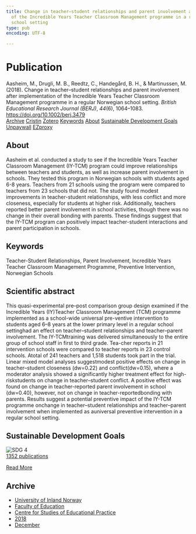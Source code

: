 ```yaml
---
title: Change in teacher–student relationships and parent involvement after implementation
  of the Incredible Years Teacher Classroom Management programme in a regular Norwegian
  school setting
type: pub
encoding: UTF-8

---
```

<h1>Publication</h1>
<article id="csl-bib-container-3FV7ISG6" class="csl-bib-container">
  <div class="csl-bib-body"> <div class="csl-entry">Aasheim, M., Drugli, M. B., Reedtz, C., Handegård, B. H., &#38; Martinussen, M. (2018). Change in teacher–student relationships and parent involvement after implementation of the Incredible Years Teacher Classroom Management programme in a regular Norwegian school setting. <i>British Educational Research Journal (BERJ)</i>, <i>44</i>(6), 1064–1083. <a href="https://doi.org/10.1002/berj.3479">https://doi.org/10.1002/berj.3479</a></div> </div>
  <div class="csl-bib-buttons">
    <a href="#taxonomy-article-3FV7ISG6" alt="archive" class="csl-bib-button">Archive</a>
    <a href="https://app.cristin.no/results/show.jsf?id=1642995" alt="Cristin" class="csl-bib-button">Cristin</a>
    <a href="http://zotero.org/groups/5881554/items/3FV7ISG6" alt="Zotero" class="csl-bib-button">Zotero</a>
    <a href="#keywords-article-3FV7ISG6" alt="keywords" class="csl-bib-button">Keywords</a>
    <a href="#about-article-3FV7ISG6" alt="about_pub" class="csl-bib-button">About</a>
    <a href="#sdg-article-3FV7ISG6" alt="sdg" class="csl-bib-button">Sustainable Development Goals</a>
    <a href="https://onlinelibrary.wiley.com/doi/pdfdirect/10.1002/berj.3479" alt="Unpaywall" class="csl-bib-button">Unpaywall</a>
    <a href="https://onlinelibrary.wiley.com/doi/pdfdirect/10.1002/berj.3479" alt="EZproxy" class="csl-bib-button">EZproxy</a>
  </div>
  <div id="csl-bib-meta-container-3FV7ISG6"></div>
</article>
<div id="csl-bib-meta-3FV7ISG6" class="csl-bib-meta">
  <article id="about-article-3FV7ISG6" class="about_pub-article">
    <h1>About</h1>
    Aasheim et al. conducted a study to see if the Incredible Years Teacher Classroom Management (IY-TCM) program could improve relationships between teachers and students, as well as increase parent involvement in schools. They tested this program in Norwegian schools with students aged 6-8 years. Teachers from 21 schools using the program were compared to teachers from 23 schools that did not. The study found modest improvements in teacher-student relationships, with less conflict and more closeness, especially for students at higher risk. Additionally, teachers reported better parent involvement in school activities, though there was no change in their overall bonding with parents. These findings suggest that the IY-TCM program can positively impact teacher-student interactions and parent participation in schools.
  </article>
  <article id="keywords-article-3FV7ISG6" class="keywords-article">
    <h1>Keywords</h1>
    Teacher-Student Relationships, Parent Involvement, Incredible Years Teacher Classroom Management Programme, Preventive Intervention, Norwegian Schools
  </article>
  <article id="abstract-article-3FV7ISG6" class="abstract-article">
    <h1>Scientific abstract</h1>
    This quasi-experimental pre–post comparison group design examined if the Incredible Years (IY)Teacher Classroom Management (TCM) programme implemented as a school-wide universal pre-ventive intervention to students aged 6–8 years at the lower primary level in a regular school settinghad an effect on teacher–student relationships and teacher–parent involvement. The IY-TCMtraining was delivered simultaneously to the entire group of school staff in first to third grade. Tea-cher reports in 21 intervention schools were compared to teacher reports in 23 control schools. Atotal of 241 teachers and 1,518 students took part in the trial. Linear mixed model analyses suggestmodest positive effects on change in teacher–student closeness (dw=0.22) and conflict(dw=0.15), where a moderator analysis showed a significantly higher treatment effect for high-riskstudents on change in teacher–student conflict. A positive effect was found on change in teacher-reported parent involvement in school (dw=0.40), however, not on change in teacher-reportedbonding with parents. Results suggest a potential preventive impact of the IY-TCM programme onchange in teacher–student relationships and teacher–parent involvement when implemented as auniversal preventive intervention in a regular school setting.
  </article>
  <article id="sdg-article-3FV7ISG6" class="sdg-article">
    <h1>Sustainable Development Goals</h1>
    <div class="sdg-container"><div id="sdg4" class="sdg">
        <img src="{{< params subfolder >}}images/sdg/sdg04_en.png" class="image" alt="SDG 4">
        <div class="sdg-overlay">
          <a href="/en/archive/?key=?sdg=4#archive" class="sdg-publication-count"><span>1352</span> publications</a>
          <p><a href="https://sdgs.un.org/goals/goal4" class="sdg-read-more">Read More</a></p>
        </div>
      </div></div>
  </article>
  <article id="taxonomy-article-3FV7ISG6" class="taxonomy-article">
    <h1>Archive</h1>
    <ul>
      <li>
        <a href="/en/archive/?key=3DCRN523">University of Inland Norway</a>
      </li>
      <li>
        <a href="/en/archive/?key=WYNZA47F">Faculty of Education</a>
      </li>
      <li>
        <a href="/en/archive/?key=G3SEU2Z2">Centre for Studies of Educational Practice</a>
      </li>
      <li>
        <a href="/en/archive/?key=KYPZHSL2">2018</a>
      </li>
      <li>
        <a href="/en/archive/?key=7879ZSKV">December</a>
      </li>
    </ul>
  </article>
</div>
